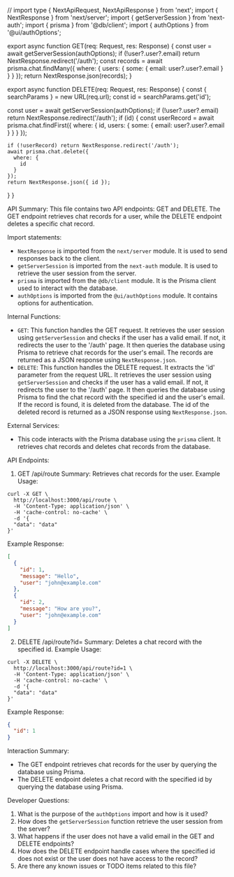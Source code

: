 // import type { NextApiRequest, NextApiResponse } from 'next';
import { NextResponse } from 'next/server';
import { getServerSession } from 'next-auth';
import { prisma } from '@db/client';
import { authOptions } from '@ui/authOptions';

export async function GET(req: Request, res: Response) {
  const user = await getServerSession(authOptions);
  if (!user?.user?.email) return NextResponse.redirect('/auth');
  const records = await prisma.chat.findMany({
    where: {
      users: {
        some: {
          email: user?.user?.email
        }
      }
    }
  });
  return NextResponse.json(records);
}

export async function DELETE(req: Request, res: Response) {
  const { searchParams } = new URL(req.url);
  const id = searchParams.get('id');

  const user = await getServerSession(authOptions);
  if (!user?.user?.email) return NextResponse.redirect('/auth');
  if (id) {
    const userRecord = await prisma.chat.findFirst({
      where: {
        id,
        users: { some: { email: user?.user?.email } }
      }
    });

    if (!userRecord) return NextResponse.redirect('/auth');
    await prisma.chat.delete({
      where: {
        id
      }
    });
    return NextResponse.json({ id });
  }
}

API Summary:
This file contains two API endpoints: GET and DELETE. The GET endpoint retrieves chat records for a user, while the DELETE endpoint deletes a specific chat record.

Import statements:
- `NextResponse` is imported from the `next/server` module. It is used to send responses back to the client.
- `getServerSession` is imported from the `next-auth` module. It is used to retrieve the user session from the server.
- `prisma` is imported from the `@db/client` module. It is the Prisma client used to interact with the database.
- `authOptions` is imported from the `@ui/authOptions` module. It contains options for authentication.

Internal Functions:
- `GET`: This function handles the GET request. It retrieves the user session using `getServerSession` and checks if the user has a valid email. If not, it redirects the user to the '/auth' page. It then queries the database using Prisma to retrieve chat records for the user's email. The records are returned as a JSON response using `NextResponse.json`.
- `DELETE`: This function handles the DELETE request. It extracts the 'id' parameter from the request URL. It retrieves the user session using `getServerSession` and checks if the user has a valid email. If not, it redirects the user to the '/auth' page. It then queries the database using Prisma to find the chat record with the specified id and the user's email. If the record is found, it is deleted from the database. The id of the deleted record is returned as a JSON response using `NextResponse.json`.

External Services:
- This code interacts with the Prisma database using the `prisma` client. It retrieves chat records and deletes chat records from the database.

API Endpoints:
1. GET /api/route
Summary: Retrieves chat records for the user.
Example Usage:
```
curl -X GET \
  http://localhost:3000/api/route \
  -H 'Content-Type: application/json' \
  -H 'cache-control: no-cache' \
  -d '{
  "data": "data"
}'
```

Example Response:
```json
[
  {
    "id": 1,
    "message": "Hello",
    "user": "john@example.com"
  },
  {
    "id": 2,
    "message": "How are you?",
    "user": "john@example.com"
  }
]
```

2. DELETE /api/route?id=<id>
Summary: Deletes a chat record with the specified id.
Example Usage:
```
curl -X DELETE \
  http://localhost:3000/api/route?id=1 \
  -H 'Content-Type: application/json' \
  -H 'cache-control: no-cache' \
  -d '{
  "data": "data"
}'
```

Example Response:
```json
{
  "id": 1
}
```

Interaction Summary:
- The GET endpoint retrieves chat records for the user by querying the database using Prisma.
- The DELETE endpoint deletes a chat record with the specified id by querying the database using Prisma.

Developer Questions:
1. What is the purpose of the `authOptions` import and how is it used?
2. How does the `getServerSession` function retrieve the user session from the server?
3. What happens if the user does not have a valid email in the GET and DELETE endpoints?
4. How does the DELETE endpoint handle cases where the specified id does not exist or the user does not have access to the record?
5. Are there any known issues or TODO items related to this file?